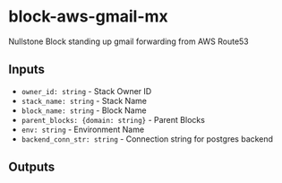 # block-aws-gmail-mx

Nullstone Block standing up gmail forwarding from AWS Route53

## Inputs

- `owner_id: string` - Stack Owner ID
- `stack_name: string` - Stack Name
- `block_name: string` - Block Name
- `parent_blocks: {domain: string}` - Parent Blocks
- `env: string` - Environment Name
- `backend_conn_str: string` - Connection string for postgres backend

## Outputs

